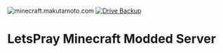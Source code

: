 ![minecraft.makutamoto.com](https://img.shields.io/endpoint?url=https://minecraft-server-status-badge.vercel.app/api/server/br03.lura.host?port=25605)
[![Drive Backup](https://github.com/laravieira/minecraft-letspray/actions/workflows/backup.yml/badge.svg)](https://github.com/laravieira/minecraft-letspray/actions/workflows/backup.yml)

# LetsPray Minecraft Modded Server
